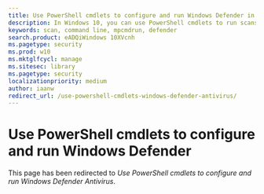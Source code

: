 ```yaml
---
title: Use PowerShell cmdlets to configure and run Windows Defender in Windows 10
description: In Windows 10, you can use PowerShell cmdlets to run scans, update definitions, and change settings in Windows Defender.
keywords: scan, command line, mpcmdrun, defender
search.product: eADQiWindows 10XVcnh
ms.pagetype: security
ms.prod: w10
ms.mktglfcycl: manage
ms.sitesec: library
ms.pagetype: security
localizationpriority: medium
author: iaanw
redirect_url: /use-powershell-cmdlets-windows-defender-antivirus/
---
```


# Use PowerShell cmdlets to configure and run Windows Defender

This page has been redirected to *Use PowerShell cmdlets to configure and run Windows Defender Antivirus*.